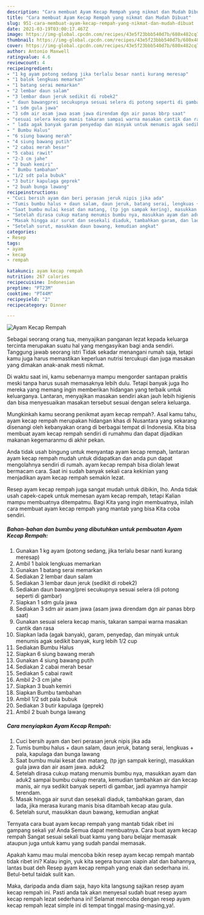 ```yaml
---
description: "Cara membuat Ayam Kecap Rempah yang nikmat dan Mudah Dibuat"
title: "Cara membuat Ayam Kecap Rempah yang nikmat dan Mudah Dibuat"
slug: 951-cara-membuat-ayam-kecap-rempah-yang-nikmat-dan-mudah-dibuat
date: 2021-03-19T03:00:17.467Z
image: https://img-global.cpcdn.com/recipes/43e5f23bbb540d7b/680x482cq70/ayam-kecap-rempah-foto-resep-utama.jpg
thumbnail: https://img-global.cpcdn.com/recipes/43e5f23bbb540d7b/680x482cq70/ayam-kecap-rempah-foto-resep-utama.jpg
cover: https://img-global.cpcdn.com/recipes/43e5f23bbb540d7b/680x482cq70/ayam-kecap-rempah-foto-resep-utama.jpg
author: Antonio Maxwell
ratingvalue: 4.6
reviewcount: 4
recipeingredient:
- "1 kg ayam potong sedang jika terlalu besar nanti kurang meresap"
- "1 balok lengkuas memarkan"
- "1 batang serai memarkan"
- "2 lembar daun salam"
- "3 lembar daun jeruk sedikit di robek2"
- " daun bawangprei secukupnya sesuai selera di potong seperti di gambar"
- "1 sdm gula jawa"
- "3 sdm air asam jawa asam jawa direndam dgn air panas bbrp saat"
- "sesuai selera kecap manis takaran sampai warna masakan cantik dan rasa"
- " lada agak banyak garam penyedap dan minyak untuk menumis agak sedikit banyak kurg lebih 12 cup"
- " Bumbu Halus"
- "6 siung bawang merah"
- "4 siung bawang putih"
- "2 cabai merah besar"
- "5 cabai rawit"
- "2-3 cm jahe"
- "3 buah kemiri"
- " Bumbu tambahan"
- "1/2 sdt pala bubuk"
- "3 butir kapulaga geprek"
- "2 buah bunga lawang"
recipeinstructions:
- "Cuci bersih ayam dan beri perasan jeruk nipis jika ada"
- "Tumis bumbu halus + daun salam, daun jeruk, batang serai, lengkuas + pala, kapulaga dan bunga lawang"
- "Saat bumbu mulai kesat dan matang, (tp jgn sampak kering), masukkan gula jawa dan air asam jawa. aduk2"
- "Setelah dirasa cukup matang menumis bumbu nya, masukkan ayam dan aduk2 sampai bumbu cukup merata, kemudian tambahkan air dan kecap manis, air nya sedikit banyak seperti di gambar, jadi ayamnya hampir terendam."
- "Masak hingga air surut dan sesekali diaduk, tambahkan garam, dan lada, jika merasa kurang manis bisa ditambah kecap atau gula."
- "Setelah surut, masukkan daun bawang, kemudian angkat"
categories:
- Resep
tags:
- ayam
- kecap
- rempah

katakunci: ayam kecap rempah 
nutrition: 267 calories
recipecuisine: Indonesian
preptime: "PT23M"
cooktime: "PT44M"
recipeyield: "2"
recipecategory: Dinner

---
```



![Ayam Kecap Rempah](https://img-global.cpcdn.com/recipes/43e5f23bbb540d7b/680x482cq70/ayam-kecap-rempah-foto-resep-utama.jpg)

Sebagai seorang orang tua, menyajikan panganan lezat kepada keluarga tercinta merupakan suatu hal yang mengasyikan bagi anda sendiri. Tanggung jawab seorang istri Tidak sekadar menangani rumah saja, tetapi kamu juga harus memastikan keperluan nutrisi tercukupi dan juga masakan yang dimakan anak-anak mesti nikmat.

Di waktu  saat ini, kamu sebenarnya mampu mengorder santapan praktis meski tanpa harus susah memasaknya lebih dulu. Tetapi banyak juga lho mereka yang memang ingin memberikan hidangan yang terbaik untuk keluarganya. Lantaran, menyajikan masakan sendiri akan jauh lebih higienis dan bisa menyesuaikan masakan tersebut sesuai dengan selera keluarga. 



Mungkinkah kamu seorang penikmat ayam kecap rempah?. Asal kamu tahu, ayam kecap rempah merupakan hidangan khas di Nusantara yang sekarang disenangi oleh kebanyakan orang di berbagai tempat di Indonesia. Kita bisa membuat ayam kecap rempah sendiri di rumahmu dan dapat dijadikan makanan kegemaranmu di akhir pekan.

Anda tidak usah bingung untuk menyantap ayam kecap rempah, lantaran ayam kecap rempah mudah untuk didapatkan dan anda pun dapat mengolahnya sendiri di rumah. ayam kecap rempah bisa diolah lewat bermacam cara. Saat ini sudah banyak sekali cara kekinian yang menjadikan ayam kecap rempah semakin lezat.

Resep ayam kecap rempah juga sangat mudah untuk dibikin, lho. Anda tidak usah capek-capek untuk memesan ayam kecap rempah, tetapi Kalian mampu membuatnya ditempatmu. Bagi Kita yang ingin membuatnya, inilah cara membuat ayam kecap rempah yang mantab yang bisa Kita coba sendiri.

<!--inarticleads1-->

##### Bahan-bahan dan bumbu yang dibutuhkan untuk pembuatan Ayam Kecap Rempah:

1. Gunakan 1 kg ayam (potong sedang, jika terlalu besar nanti kurang meresap)
1. Ambil 1 balok lengkuas memarkan
1. Gunakan 1 batang serai memarkan
1. Sediakan 2 lembar daun salam
1. Sediakan 3 lembar daun jeruk (sedikit di robek2)
1. Sediakan  daun bawang/prei secukupnya sesuai selera (di potong seperti di gambar)
1. Siapkan 1 sdm gula jawa
1. Sediakan 3 sdm air asam jawa (asam jawa direndam dgn air panas bbrp saat)
1. Gunakan sesuai selera kecap manis, takaran sampai warna masakan cantik dan rasa
1. Siapkan  lada (agak banyak), garam, penyedap, dan minyak untuk menumis agak sedikit banyak, kurg lebih 1/2 cup
1. Sediakan  Bumbu Halus
1. Siapkan 6 siung bawang merah
1. Gunakan 4 siung bawang putih
1. Sediakan 2 cabai merah besar
1. Sediakan 5 cabai rawit
1. Ambil 2-3 cm jahe
1. Siapkan 3 buah kemiri
1. Siapkan  Bumbu tambahan
1. Ambil 1/2 sdt pala bubuk
1. Sediakan 3 butir kapulaga (geprek)
1. Ambil 2 buah bunga lawang




<!--inarticleads2-->

##### Cara menyiapkan Ayam Kecap Rempah:

1. Cuci bersih ayam dan beri perasan jeruk nipis jika ada
1. Tumis bumbu halus + daun salam, daun jeruk, batang serai, lengkuas + pala, kapulaga dan bunga lawang
1. Saat bumbu mulai kesat dan matang, (tp jgn sampak kering), masukkan gula jawa dan air asam jawa. aduk2
1. Setelah dirasa cukup matang menumis bumbu nya, masukkan ayam dan aduk2 sampai bumbu cukup merata, kemudian tambahkan air dan kecap manis, air nya sedikit banyak seperti di gambar, jadi ayamnya hampir terendam.
1. Masak hingga air surut dan sesekali diaduk, tambahkan garam, dan lada, jika merasa kurang manis bisa ditambah kecap atau gula.
1. Setelah surut, masukkan daun bawang, kemudian angkat




Ternyata cara buat ayam kecap rempah yang mantab tidak ribet ini gampang sekali ya! Anda Semua dapat membuatnya. Cara buat ayam kecap rempah Sangat sesuai sekali buat kamu yang baru belajar memasak ataupun juga untuk kamu yang sudah pandai memasak.

Apakah kamu mau mulai mencoba bikin resep ayam kecap rempah mantab tidak ribet ini? Kalau ingin, yuk kita segera buruan siapin alat dan bahannya, lantas buat deh Resep ayam kecap rempah yang enak dan sederhana ini. Betul-betul taidak sulit kan. 

Maka, daripada anda diam saja, hayo kita langsung sajikan resep ayam kecap rempah ini. Pasti anda tak akan menyesal sudah buat resep ayam kecap rempah lezat sederhana ini! Selamat mencoba dengan resep ayam kecap rempah lezat simple ini di tempat tinggal masing-masing,ya!.

